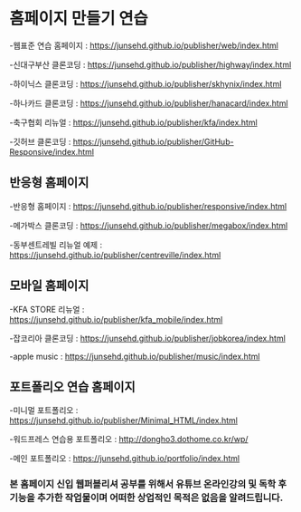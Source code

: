 <h1>홈페이지 만들기 연습</h1>


-웹표준 연습 홈페이지 : https://junsehd.github.io/publisher/web/index.html

-신대구부산 클론코딩 : https://junsehd.github.io/publisher/highway/index.html

-하이닉스 클론코딩 : https://junsehd.github.io/publisher/skhynix/index.html

-하나카드 클론코딩 : https://junsehd.github.io/publisher/hanacard/index.html

-축구협회 리뉴얼 : https://junsehd.github.io/publisher/kfa/index.html

-깃허브 클론코딩 : https://junsehd.github.io/publisher/GitHub-Responsive/index.html


<h2>반응형 홈페이지</h2>

-반응형 홈페이지 : https://junsehd.github.io/publisher/responsive/index.html

-메가박스 클론코딩 : https://junsehd.github.io/publisher/megabox/index.html

-동부센트레빌 리뉴얼 예제 : https://junsehd.github.io/publisher/centreville/index.html


<h2>모바일 홈페이지</h2>

-KFA STORE 리뉴얼 : https://junsehd.github.io/publisher/kfa_mobile/index.html

-잡코리아 클론코딩 : https://junsehd.github.io/publisher/jobkorea/index.html

-apple music : https://junsehd.github.io/publisher/music/index.html

<h2>포트폴리오 연습 홈페이지</h2>

-미니멀 포트폴리오 :  https://junsehd.github.io/publisher/Minimal_HTML/index.html

-워드프레스 연습용 포트폴리오 : http://dongho3.dothome.co.kr/wp/

-메인 포트폴리오 : https://junsehd.github.io/portfolio/index.html




<h3>본 홈페이지 신입 웹퍼블리셔 공부를 위해서 유튜브 온라인강의 및 독학 후 기능을 추가한 작업물이며 어떠한 상업적인 목적은 없음을 알려드립니다.</h3>
